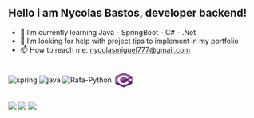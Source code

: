 ## Hello i am Nycolas Bastos, developer backend!
- 🌱 I’m currently learning Java - SpringBoot - C# - .Net
- 🤔 I’m looking for help with project tips to implement in my portfolio
- 📫 How to reach me: nycolasmiguel777@gmail.com



<div style="display: inline_block"><br>
  <img align="center" alt="spring" height="35" width="60" src="https://www.vectorlogo.zone/logos/springio/springio-ar21.svg">
  <img align="center" alt="java" height="35" width="60" src="https://www.vectorlogo.zone/logos/java/java-icon.svg">
  <img align="center" alt="Rafa-Python" height="25" width="65" src="https://www.vectorlogo.zone/logos/dotnet/dotnet-horizontal.svg">
  <img align="center" alt="Csharp" height="30" width="40" src="https://raw.githubusercontent.com/devicons/devicon/master/icons/csharp/csharp-original.svg">
</div>
  
  ##
 
<div>
  <a href="https://www.instagram.com/nycolas_bastos/" target="_blank"><img src="https://img.shields.io/badge/-Instagram-%23E4405F?style=for-the-badge&logo=instagram&logoColor=white" target="_blank"></a>
  <a href = "mailto:nycolasmiguel777@gmail.com" target="_blank"><img src="https://img.shields.io/badge/-Gmail-%23333?style=for-the-badge&logo=gmail&logoColor=white" target="_blank"></a>
  <a href="https://www.linkedin.com/in/nycolas-bastos-155592222/" target="_blank"><img src="https://img.shields.io/badge/-LinkedIn-%230077B5?style=for-the-badge&logo=linkedin&logoColor=white" target="_blank"></a> 
  
</div>

